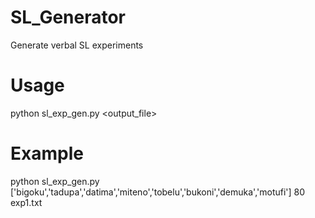 # SL_Generator
Generate verbal SL experiments

# Usage 
python sl_exp_gen.py <python list of words> <reps per word> <output_file>

# Example
python sl_exp_gen.py ['bigoku','tadupa','datima','miteno','tobelu','bukoni','demuka','motufi'] 80 exp1.txt
